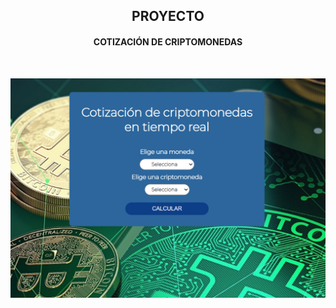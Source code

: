 
<h2 style="text-align: center" > PROYECTO</h2>
<h4 style="text-align: center" > COTIZACIÓN DE CRIPTOMONEDAS   </h4><br>

![Image text](/assets/banner_cripto.png)
